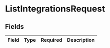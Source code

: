 # ListIntegrationsRequest


## Fields

| Field       | Type        | Required    | Description |
| ----------- | ----------- | ----------- | ----------- |